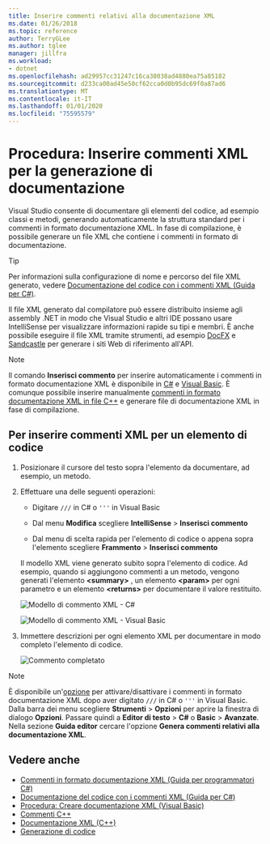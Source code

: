 ```yaml
---
title: Inserire commenti relativi alla documentazione XML
ms.date: 01/26/2018
ms.topic: reference
author: TerryGLee
ms.author: tglee
manager: jillfra
ms.workload:
- dotnet
ms.openlocfilehash: ad29957cc31247c16ca38038ad4880ea75a85182
ms.sourcegitcommit: d233ca00ad45e50cf62cca0d0b95dc69f0a87ad6
ms.translationtype: MT
ms.contentlocale: it-IT
ms.lasthandoff: 01/01/2020
ms.locfileid: "75595579"
---
```

# <a name="how-to-insert-xml-comments-for-documentation-generation"></a>Procedura: Inserire commenti XML per la generazione di documentazione

Visual Studio consente di documentare gli elementi del codice, ad esempio classi e metodi, generando automaticamente la struttura standard per i commenti in formato documentazione XML. In fase di compilazione, è possibile generare un file XML che contiene i commenti in formato di documentazione.

> [!TIP]
> Per informazioni sulla configurazione di nome e percorso del file XML generato, vedere [Documentazione del codice con i commenti XML (Guida per C#)](/dotnet/csharp/codedoc).

Il file XML generato dal compilatore può essere distribuito insieme agli assembly .NET in modo che Visual Studio e altri IDE possano usare IntelliSense per visualizzare informazioni rapide su tipi e membri. È anche possibile eseguire il file XML tramite strumenti, ad esempio [DocFX](https://dotnet.github.io/docfx/) e [Sandcastle](https://www.microsoft.com/download/details.aspx?id=10526) per generare i siti Web di riferimento all'API.

> [!NOTE]
> Il comando **Inserisci commento** per inserire automaticamente i commenti in formato documentazione XML è disponibile in [C#](/dotnet/csharp/programming-guide/xmldoc/xml-documentation-comments) e [Visual Basic](/dotnet/visual-basic/programming-guide/program-structure/how-to-create-xml-documentation). È comunque possibile inserire manualmente [commenti in formato documentazione XML in file C++](/cpp/build/reference/xml-documentation-visual-cpp) e generare file di documentazione XML in fase di compilazione.

## <a name="to-insert-xml-comments-for-a-code-element"></a>Per inserire commenti XML per un elemento di codice

1. Posizionare il cursore del testo sopra l'elemento da documentare, ad esempio, un metodo.

1. Effettuare una delle seguenti operazioni:

   - Digitare `///` in C# o `'''` in Visual Basic

   - Dal menu **Modifica** scegliere **IntelliSense** > **Inserisci commento**

   - Dal menu di scelta rapida per l'elemento di codice o appena sopra l'elemento scegliere **Frammento** > **Inserisci commento**

   Il modello XML viene generato subito sopra l'elemento di codice. Ad esempio, quando si aggiungono commenti a un metodo, vengono generati l'elemento **\<summary\>** , un elemento **\<param\>** per ogni parametro e un elemento **\<returns\>** per documentare il valore restituito.

   ![Modello di commento XML - C#](media/doc-preview-cs.png)

   ![Modello di commento XML - Visual Basic](media/doc-preview-vb.png)

1. Immettere descrizioni per ogni elemento XML per documentare in modo completo l'elemento di codice.

   ![Commento completato](media/doc-result-cs.png)

> [!NOTE]
> È disponibile un'[opzione](../../ide/reference/options-text-editor-csharp-advanced.md) per attivare/disattivare i commenti in formato documentazione XML dopo aver digitato `///` in C# o `'''` in Visual Basic. Dalla barra dei menu scegliere **Strumenti** > **Opzioni** per aprire la finestra di dialogo **Opzioni**. Passare quindi a **Editor di testo** > **C#** o **Basic** > **Avanzate**. Nella sezione **Guida editor** cercare l'opzione **Genera commenti relativi alla documentazione XML**.

## <a name="see-also"></a>Vedere anche

- [Commenti in formato documentazione XML (Guida per programmatori C#)](/dotnet/csharp/programming-guide/xmldoc/xml-documentation-comments)
- [Documentazione del codice con i commenti XML (Guida per C#)](/dotnet/csharp/codedoc)
- [Procedura: Creare documentazione XML (Visual Basic)](/dotnet/visual-basic/programming-guide/program-structure/how-to-create-xml-documentation)
- [Commenti C++](/cpp/cpp/comments-cpp)
- [Documentazione XML (C++)](/cpp/build/reference/xml-documentation-visual-cpp)
- [Generazione di codice](../code-generation-in-visual-studio.md)
